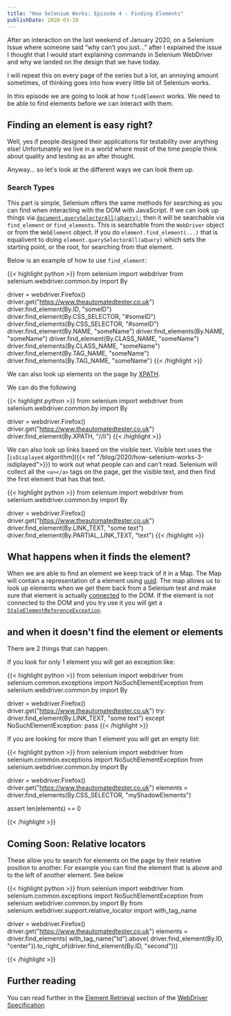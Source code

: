 ```yaml
---
title: "How Selenium Works: Episode 4 - Finding Elements"
publishDate: 2020-03-10
---
```


After an interaction on the last weekend of January 2020, on a Selenium Issue where someone said “why can’t you just…” after I explained the issue I thought that I would start explaining commands in Selenium WebDriver and why we landed on the design that we have today.

I will repeat this on every page of the series but a lot, an annoying amount sometimes, of thinking goes into how every little bit of Selenium works. 

In this episode we are going to look at how `findElement` works. We need to be able to find elements before we can interact with them.

## Finding an element is easy right?

Well, yes if people designed their applications for testability over anything else! Unfortunately we live in a world where most of the time people think about quality and testing as an after thought.

Anyway... so let's look at the different ways we can look them up.

### Search Types

This part is simple, Selenium offers the same methods for searching as you can find when interacting with the DOM with JavaScript. If we can look up things via [`document.querySelectorAll(aQuery);`](https://developer.mozilla.org/en-US/docs/Web/API/Document/querySelectorAll) then it will be searchable via `find_element` or `find_elements`. This is searchable from the `WebDriver` object or from the `WebElement` object. If you do `element.find_element(...)` that is equalivent to doing `element.querySelectorAll(aQuery)` which sets the starting point, or the root, for searching from that element.

Below is an example of how to use `find_element`:

{{< highlight python >}}
from selenium import webdriver
from selenium.webdriver.common.by import By

driver = webdriver.Firefox()
driver.get("https://www.theautomatedtester.co.uk")
driver.find_element(By.ID, "someID")
driver.find_element(By.CSS_SELECTOR, "#someID")
driver.find_elements(By.CSS_SELECTOR, "#someID")
driver.find_element(By.NAME, "someName")
driver.find_elements(By.NAME, "someName")
driver.find_element(By.CLASS_NAME, "someName")
driver.find_elements(By.CLASS_NAME, "someName")
driver.find_element(By.TAG_NAME, "someName")
driver.find_elements(By.TAG_NAME, "someName")
{{< /highlight >}}

We can also look up elements on the page by [XPATH](https://developer.mozilla.org/en-US/docs/Web/XPath).

We can do the following

{{< highlight python >}}
from selenium import webdriver
from selenium.webdriver.common.by import By

driver = webdriver.Firefox()
driver.get("https://www.theautomatedtester.co.uk")
driver.find_element(By.XPATH, "//li")
{{< /highlight >}}

We can also look up links based on the visible text. Visible text uses the [`isDisplayed` algorithm]({{< ref "/blog/2020/how-selenium-works-3-isdiplayed">}}) to work out what people can and can't read. Selenium will collect all the `<a></a>` tags on the page, get the visible text, and then find the first element that has that text.

{{< highlight python >}}
from selenium import webdriver
from selenium.webdriver.common.by import By

driver = webdriver.Firefox()
driver.get("https://www.theautomatedtester.co.uk")
driver.find_element(By.LINK_TEXT, "some text")
driver.find_element(By.PARTIAL_LINK_TEXT, "text")
{{< /highlight >}}

## What happens when it finds the element?

When we are able to find an element we keep track of it in a Map. The Map will contain a representation of a element using [uuid](https://en.wikipedia.org/wiki/Universally_unique_identifier). The map allows us to look up elements when we get them back from a Selenium test and make sure that element is actually [connected](https://dom.spec.whatwg.org/#connected) to the DOM. If the element is not connected to the DOM and you try use it you will get a [`StaleElementReferenceException`](https://w3c.github.io/webdriver/#dfn-stale-element-reference).

## and when it doesn't find the element or elements

There are 2 things that can happen. 

If you look for only 1 element you will get an exception like:

{{< highlight python >}}
from selenium import webdriver
from selenium.common.exceptions import NoSuchElementException
from selenium.webdriver.common.by import By

driver = webdriver.Firefox()
driver.get("https://www.theautomatedtester.co.uk")
try:
    driver.find_element(By.LINK_TEXT, "some text")
except NoSuchElementException:
    pass
{{< /highlight >}}

If you are looking for more than 1 element you will get an empty list:

{{< highlight python >}}
from selenium import webdriver
from selenium.common.exceptions import NoSuchElementException
from selenium.webdriver.common.by import By

driver = webdriver.Firefox()
driver.get("https://www.theautomatedtester.co.uk")
elements = driver.find_elements(By.CSS_SELECTOR, "myShadowElements")

assert len(elements) == 0

{{< /highlight >}}

## Coming Soon: Relative locators

These allow you to search for elements on the page by their relative position to another. For example you can find the element that is above and to the left of another element. See below

{{< highlight python >}}
from selenium import webdriver
from selenium.common.exceptions import NoSuchElementException
from selenium.webdriver.common.by import By
from selenium.webdriver.support.relative_locator import with_tag_name

driver = webdriver.Firefox()
driver.get("https://www.theautomatedtester.co.uk")
elements = driver.find_elements(
                    with_tag_name("td").above(
                        driver.find_element(By.ID, "center")).to_right_of(driver.find_element(By.ID, "second")))

{{< /highlight >}}

## Further reading

You can read further in the [Element Retrieval](https://w3c.github.io/webdriver/#element-retrieval) section of the [WebDriver Specification](https://w3c.github.io/webdriver/)
